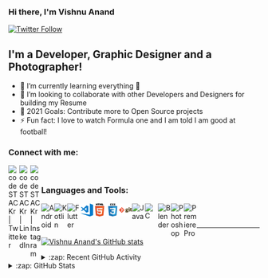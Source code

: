 ### Hi there, I'm Vishnu Anand 
<!-- - aka [codeSTACKr][website]  -->

<!-- [![Website](https://img.shields.io/website?label=codeSTACKr.com&style=for-the-badge&url=https%3A%2F%2Fcodestackr.com)](https://codestackr.com) -->
[![Twitter Follow](https://img.shields.io/twitter/follow/vishnuanand2000?style=social)](https://twitter.com/vishnuanand2000)

## I'm a Developer, Graphic Designer and a Photographer!

- 🌱 I’m currently learning everything 🤣
- 👯 I’m looking to collaborate with other Developers and Designers for building my Resume
- 🥅 2021 Goals: Contribute more to Open Source projects
- ⚡ Fun fact: I love to watch Formula one and I am told I am good at football!


### Connect with me:

<!-- [<img align="left" alt="codeSTACKr.com" width="22px" src="https://raw.githubusercontent.com/iconic/open-iconic/master/svg/globe.svg" />][website] -->
<!-- [<img align="left" alt="codeSTACKr | YouTube" width="22px" src="https://cdn.jsdelivr.net/npm/simple-icons@v3/icons/youtube.svg" />][youtube] -->
[<img align="left" alt="codeSTACKr | Twitter" width="22px" src="https://cdn.jsdelivr.net/npm/simple-icons@v3/icons/twitter.svg" />][twitter]
[<img align="left" alt="codeSTACKr | LinkedIn" width="22px" src="https://cdn.jsdelivr.net/npm/simple-icons@v3/icons/linkedin.svg" />][linkedin]
[<img align="left" alt="codeSTACKr | Instagram" width="22px" src="https://cdn.jsdelivr.net/npm/simple-icons@v3/icons/instagram.svg" />][instagram]

<br />

### Languages and Tools:


[<img align="left" alt="Android" width="26px" src="https://logodownload.org/wp-content/uploads/2015/05/android-logo-3-2.png" />][github]
[<img align="left" alt="Kotlin" width="26px" src="https://upload.wikimedia.org/wikipedia/commons/7/74/Kotlin_Icon.png" />][github]
[<img align="left" alt="Flutter" width="26px" src="https://www.kindpng.com/picc/m/355-3557482_flutter-logo-png-transparent-png.png" />][github]
[<img align="left" alt="Visual Studio Code" width="26px" src="https://raw.githubusercontent.com/github/explore/80688e429a7d4ef2fca1e82350fe8e3517d3494d/topics/visual-studio-code/visual-studio-code.png" />][github]
[<img align="left" alt="HTML5" width="26px" src="https://raw.githubusercontent.com/github/explore/80688e429a7d4ef2fca1e82350fe8e3517d3494d/topics/html/html.png" />][github]
[<img align="left" alt="CSS3" width="26px" src="https://raw.githubusercontent.com/github/explore/80688e429a7d4ef2fca1e82350fe8e3517d3494d/topics/css/css.png" />][github]
[<img align="left" alt="Git" width="26px" src="https://raw.githubusercontent.com/github/explore/80688e429a7d4ef2fca1e82350fe8e3517d3494d/topics/git/git.png" />][github]
[<img align="left" alt="Java" width="26px" src="https://cpng.pikpng.com/pngl/s/204-2047555_datei-java-logo-svg-java-logo-svg-clipart.png" />][github]
[<img align="left" alt="C" width="26px" src="https://img.icons8.com/color/452/c-programming.png" />][github]
[<img align="left" alt="Blender" width="26px" src="https://upload.wikimedia.org/wikipedia/commons/thumb/0/0c/Blender_logo_no_text.svg/1200px-Blender_logo_no_text.svg.png"/>][instagram]
[<img align="left" alt="Photoshop" width="26px" src="https://pngimg.com/uploads/photoshop/photoshop_PNG11.png"/>][instagram]
[<img align="left" alt="Premiere Pro" width="26px" src="https://logodownload.org/wp-content/uploads/2019/10/adobe-premiere-pro-logo-3.png"/>][instagram]

<br />
<br />

---

[![Vishnu Anand's GitHub stats](https://github-readme-stats.vercel.app/api?username=Vishnuanand77&hide=prs,issues)](https://github.com/anuraghazra/github-readme-stats)


<details>
  <summary>:zap: Recent GitHub Activity</summary>
  
<!--START_SECTION:activity-->
<!--END_SECTION:activity-->

</details>

<details>
  <summary>:zap: GitHub Stats</summary>


</details>

<!-- [website]: https://codeSTACKr.com
[course]: http://vsCodeHero.com -->
[twitter]: https://twitter.com/vishnuanand2000
<!-- [youtube]: https://youtube.com/codeSTACKr -->
[instagram]: https://instagram.com/codeSTACKr
[linkedin]: https://www.linkedin.com/in/vishnu-anand-7925021a0/
[github]: https://github.com/vishnuanand2000
